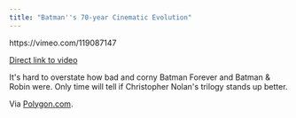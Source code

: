 ```yaml
---
title: "Batman''s 70-year Cinematic Evolution"
---
```

<p>https://vimeo.com/119087147</p>
<p><a href="https://vimeo.com/119087147">Direct link to video</a></p>
<p>It's hard to overstate how bad and corny Batman Forever and Batman &amp; Robin were. Only time will tell if Christopher Nolan's trilogy stands up better.</p>
<p>Via <a href="http://www.polygon.com/2015/3/23/8276191/batmans-70-year-cinematic-evolution-in-one-10-minute-video">Polygon.com</a>.</p>
